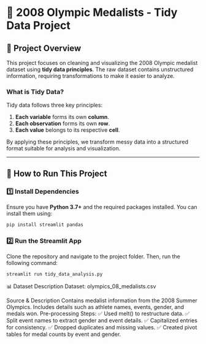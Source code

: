 # 🏅 2008 Olympic Medalists - Tidy Data Project

## 📌 Project Overview
This project focuses on cleaning and visualizing the 2008 Olympic medalist dataset using **tidy data principles**. The raw dataset contains unstructured information, requiring transformations to make it easier to analyze.

### **What is Tidy Data?**
Tidy data follows three key principles:
1. **Each variable** forms its own **column**.
2. **Each observation** forms its own **row**.
3. **Each value** belongs to its respective **cell**.

By applying these principles, we transform messy data into a structured format suitable for analysis and visualization.

---

## 🚀 How to Run This Project
### **1️⃣ Install Dependencies**
Ensure you have **Python 3.7+** and the required packages installed. You can install them using:
```sh
pip install streamlit pandas
```
### **2️⃣ Run the Streamlit App**
Clone the repository and navigate to the project folder. Then, run the following command:
```sh
streamlit run tidy_data_analysis.py
```
📊 Dataset Description
Dataset: olympics_08_medalists.csv

Source & Description
Contains medalist information from the 2008 Summer Olympics.
Includes details such as athlete names, events, gender, and medals won.
Pre-processing Steps:
✅ Used melt() to restructure data.
✅ Split event names to extract gender and event details.
✅ Capitalized entries for consistency.
✅ Dropped duplicates and missing values.
✅ Created pivot tables for medal counts by event and gender.
